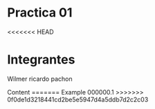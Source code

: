 # Practica 01

<<<<<<< HEAD
<h1>Integrantes </h1>
<p>Wilmer ricardo pachon</p>
Content
=======
Example 000000.1
>>>>>>> 0f0de1d3218441cd2be5e5947d4a5ddb7d2c2c03

